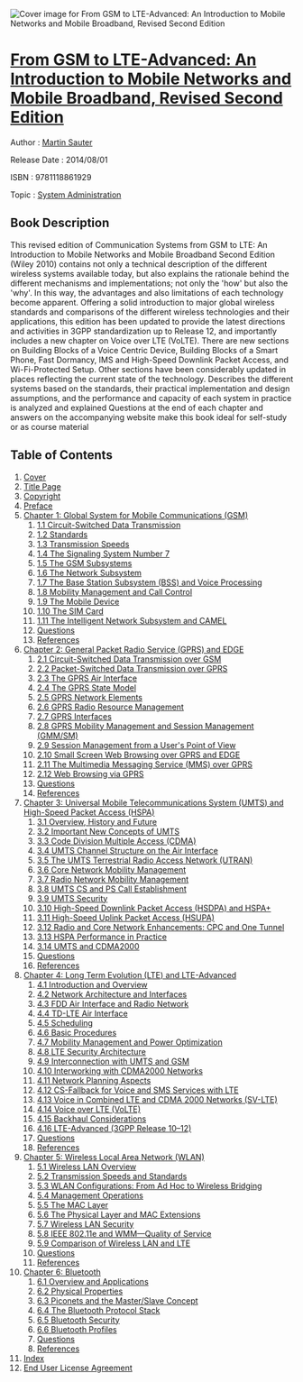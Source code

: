 ![Cover image for From GSM to LTE-Advanced: An Introduction to Mobile Networks and Mobile Broadband, Revised Second Edition](https://imgdetail.ebookreading.net/cover/cover/system_admin/EB9781118861929.jpg)

[From GSM to LTE-Advanced: An Introduction to Mobile Networks and Mobile Broadband, Revised Second Edition](https://ebookreading.net/view/book/From+GSM+to+LTE-Advanced%3A+An+Introduction+to+Mobile+Networks+and+Mobile+Broadband%2C+Revised+Second+Edition-EB9781118861929_1.html "From GSM to LTE-Advanced: An Introduction to Mobile Networks and Mobile Broadband, Revised Second Edition")
====================================================================================================================

Author : [Martin Sauter](https://ebookreading.net/search/author/Martin+Sauter)

Release Date : 2014/08/01

ISBN : 9781118861929

Topic : [System Administration](https://ebookreading.net/search/category/system-administration)

Book Description
-----------------

This revised edition of Communication Systems from GSM to LTE: An Introduction to Mobile Networks and Mobile Broadband Second Edition (Wiley 2010) contains not only a technical description of the different wireless systems available today, but also explains the rationale behind the different mechanisms and implementations; not only the 'how' but also the 'why'. In this way, the advantages and also limitations of each technology become apparent.
Offering a solid introduction to major global wireless standards and comparisons of the different wireless technologies and their applications, this edition has been updated to provide the latest directions and activities in 3GPP standardization up to Release 12, and importantly includes a new chapter on Voice over LTE (VoLTE). There are new sections on Building Blocks of a Voice Centric Device, Building Blocks of a Smart Phone, Fast Dormancy, IMS and High-Speed Downlink Packet Access, and Wi-Fi-Protected Setup.
Other sections have been considerably updated in places reflecting the current state of the technology.
Describes the different systems based on the standards, their practical implementation and design assumptions, and the performance and capacity of each system in practice is analyzed and explained
Questions at the end of each chapter and answers on the accompanying website make this book ideal for self-study or as course material
              
Table of Contents
-----------------

1. [Cover](https://ebookreading.net/view/book/From+GSM+to+LTE-Advanced%3A+An+Introduction+to+Mobile+Networks+and+Mobile+Broadband%2C+Revised+Second+Edition-EB9781118861929_1.html#coverstart)
1. [Title Page](https://ebookreading.net/view/book/From+GSM+to+LTE-Advanced%3A+An+Introduction+to+Mobile+Networks+and+Mobile+Broadband%2C+Revised+Second+Edition-EB9781118861929_3.html#titlepage)
1. [Copyright](https://ebookreading.net/view/book/From+GSM+to+LTE-Advanced%3A+An+Introduction+to+Mobile+Networks+and+Mobile+Broadband%2C+Revised+Second+Edition-EB9781118861929_4.html#f0)
1. [Preface](https://ebookreading.net/view/book/From+GSM+to+LTE-Advanced%3A+An+Introduction+to+Mobile+Networks+and+Mobile+Broadband%2C+Revised+Second+Edition-EB9781118861929_5.html#f1)
1. [Chapter 1: Global System for Mobile Communications (GSM)](https://ebookreading.net/view/book/From+GSM+to+LTE-Advanced%3A+An+Introduction+to+Mobile+Networks+and+Mobile+Broadband%2C+Revised+Second+Edition-EB9781118861929_6.html#c1)
    1. [1.1 Circuit-Switched Data Transmission](https://ebookreading.net/view/book/From+GSM+to+LTE-Advanced%3A+An+Introduction+to+Mobile+Networks+and+Mobile+Broadband%2C+Revised+Second+Edition-EB9781118861929_6.html#c01_level1_1)
    1. [1.2 Standards](https://ebookreading.net/view/book/From+GSM+to+LTE-Advanced%3A+An+Introduction+to+Mobile+Networks+and+Mobile+Broadband%2C+Revised+Second+Edition-EB9781118861929_6.html#c01_level1_2)
    1. [1.3 Transmission Speeds](https://ebookreading.net/view/book/From+GSM+to+LTE-Advanced%3A+An+Introduction+to+Mobile+Networks+and+Mobile+Broadband%2C+Revised+Second+Edition-EB9781118861929_6.html#c01_level1_3)
    1. [1.4 The Signaling System Number 7](https://ebookreading.net/view/book/From+GSM+to+LTE-Advanced%3A+An+Introduction+to+Mobile+Networks+and+Mobile+Broadband%2C+Revised+Second+Edition-EB9781118861929_6.html#c01_level1_4)
    1. [1.5 The GSM Subsystems](https://ebookreading.net/view/book/From+GSM+to+LTE-Advanced%3A+An+Introduction+to+Mobile+Networks+and+Mobile+Broadband%2C+Revised+Second+Edition-EB9781118861929_6.html#c01_level1_5)
    1. [1.6 The Network Subsystem](https://ebookreading.net/view/book/From+GSM+to+LTE-Advanced%3A+An+Introduction+to+Mobile+Networks+and+Mobile+Broadband%2C+Revised+Second+Edition-EB9781118861929_6.html#c01_level1_6)
    1. [1.7 The Base Station Subsystem (BSS) and Voice Processing](https://ebookreading.net/view/book/From+GSM+to+LTE-Advanced%3A+An+Introduction+to+Mobile+Networks+and+Mobile+Broadband%2C+Revised+Second+Edition-EB9781118861929_6.html#c01_level1_7)
    1. [1.8 Mobility Management and Call Control](https://ebookreading.net/view/book/From+GSM+to+LTE-Advanced%3A+An+Introduction+to+Mobile+Networks+and+Mobile+Broadband%2C+Revised+Second+Edition-EB9781118861929_6.html#c01_level1_8)
    1. [1.9 The Mobile Device](https://ebookreading.net/view/book/From+GSM+to+LTE-Advanced%3A+An+Introduction+to+Mobile+Networks+and+Mobile+Broadband%2C+Revised+Second+Edition-EB9781118861929_6.html#c01_level1_9)
    1. [1.10 The SIM Card](https://ebookreading.net/view/book/From+GSM+to+LTE-Advanced%3A+An+Introduction+to+Mobile+Networks+and+Mobile+Broadband%2C+Revised+Second+Edition-EB9781118861929_6.html#c01_level1_10)
    1. [1.11 The Intelligent Network Subsystem and CAMEL](https://ebookreading.net/view/book/From+GSM+to+LTE-Advanced%3A+An+Introduction+to+Mobile+Networks+and+Mobile+Broadband%2C+Revised+Second+Edition-EB9781118861929_6.html#c01_level1_11)
    1. [Questions](https://ebookreading.net/view/book/From+GSM+to+LTE-Advanced%3A+An+Introduction+to+Mobile+Networks+and+Mobile+Broadband%2C+Revised+Second+Edition-EB9781118861929_6.html#c01_level1_12)
    1. [References](https://ebookreading.net/view/book/From+GSM+to+LTE-Advanced%3A+An+Introduction+to+Mobile+Networks+and+Mobile+Broadband%2C+Revised+Second+Edition-EB9781118861929_6.html#c01_level1_13)
1. [Chapter 2: General Packet Radio Service (GPRS) and EDGE](https://ebookreading.net/view/book/From+GSM+to+LTE-Advanced%3A+An+Introduction+to+Mobile+Networks+and+Mobile+Broadband%2C+Revised+Second+Edition-EB9781118861929_7.html#c2)
    1. [2.1 Circuit-Switched Data Transmission over GSM](https://ebookreading.net/view/book/From+GSM+to+LTE-Advanced%3A+An+Introduction+to+Mobile+Networks+and+Mobile+Broadband%2C+Revised+Second+Edition-EB9781118861929_7.html#c02_level1_1)
    1. [2.2 Packet-Switched Data Transmission over GPRS](https://ebookreading.net/view/book/From+GSM+to+LTE-Advanced%3A+An+Introduction+to+Mobile+Networks+and+Mobile+Broadband%2C+Revised+Second+Edition-EB9781118861929_7.html#c02_level1_2)
    1. [2.3 The GPRS Air Interface](https://ebookreading.net/view/book/From+GSM+to+LTE-Advanced%3A+An+Introduction+to+Mobile+Networks+and+Mobile+Broadband%2C+Revised+Second+Edition-EB9781118861929_7.html#c02_level1_3)
    1. [2.4 The GPRS State Model](https://ebookreading.net/view/book/From+GSM+to+LTE-Advanced%3A+An+Introduction+to+Mobile+Networks+and+Mobile+Broadband%2C+Revised+Second+Edition-EB9781118861929_7.html#c02_level1_4)
    1. [2.5 GPRS Network Elements](https://ebookreading.net/view/book/From+GSM+to+LTE-Advanced%3A+An+Introduction+to+Mobile+Networks+and+Mobile+Broadband%2C+Revised+Second+Edition-EB9781118861929_7.html#c02_level1_5)
    1. [2.6 GPRS Radio Resource Management](https://ebookreading.net/view/book/From+GSM+to+LTE-Advanced%3A+An+Introduction+to+Mobile+Networks+and+Mobile+Broadband%2C+Revised+Second+Edition-EB9781118861929_7.html#c02_level1_6)
    1. [2.7 GPRS Interfaces](https://ebookreading.net/view/book/From+GSM+to+LTE-Advanced%3A+An+Introduction+to+Mobile+Networks+and+Mobile+Broadband%2C+Revised+Second+Edition-EB9781118861929_7.html#c02_level1_7)
    1. [2.8 GPRS Mobility Management and Session Management (GMM/SM)](https://ebookreading.net/view/book/From+GSM+to+LTE-Advanced%3A+An+Introduction+to+Mobile+Networks+and+Mobile+Broadband%2C+Revised+Second+Edition-EB9781118861929_7.html#c02_level1_8)
    1. [2.9 Session Management from a User&#39;s Point of View](https://ebookreading.net/view/book/From+GSM+to+LTE-Advanced%3A+An+Introduction+to+Mobile+Networks+and+Mobile+Broadband%2C+Revised+Second+Edition-EB9781118861929_7.html#c02_level1_9)
    1. [2.10 Small Screen Web Browsing over GPRS and EDGE](https://ebookreading.net/view/book/From+GSM+to+LTE-Advanced%3A+An+Introduction+to+Mobile+Networks+and+Mobile+Broadband%2C+Revised+Second+Edition-EB9781118861929_7.html#c02_level1_10)
    1. [2.11 The Multimedia Messaging Service (MMS) over GPRS](https://ebookreading.net/view/book/From+GSM+to+LTE-Advanced%3A+An+Introduction+to+Mobile+Networks+and+Mobile+Broadband%2C+Revised+Second+Edition-EB9781118861929_7.html#c02_level1_11)
    1. [2.12 Web Browsing via GPRS](https://ebookreading.net/view/book/From+GSM+to+LTE-Advanced%3A+An+Introduction+to+Mobile+Networks+and+Mobile+Broadband%2C+Revised+Second+Edition-EB9781118861929_7.html#c02_level1_12)
    1. [Questions](https://ebookreading.net/view/book/From+GSM+to+LTE-Advanced%3A+An+Introduction+to+Mobile+Networks+and+Mobile+Broadband%2C+Revised+Second+Edition-EB9781118861929_7.html#c02_level1_13)
    1. [References](https://ebookreading.net/view/book/From+GSM+to+LTE-Advanced%3A+An+Introduction+to+Mobile+Networks+and+Mobile+Broadband%2C+Revised+Second+Edition-EB9781118861929_7.html#c02_level1_14)
1. [Chapter 3: Universal Mobile Telecommunications System (UMTS) and High-Speed Packet Access (HSPA)](https://ebookreading.net/view/book/From+GSM+to+LTE-Advanced%3A+An+Introduction+to+Mobile+Networks+and+Mobile+Broadband%2C+Revised+Second+Edition-EB9781118861929_8.html#c3)
    1. [3.1 Overview, History and Future](https://ebookreading.net/view/book/From+GSM+to+LTE-Advanced%3A+An+Introduction+to+Mobile+Networks+and+Mobile+Broadband%2C+Revised+Second+Edition-EB9781118861929_8.html#c03_level1_1)
    1. [3.2 Important New Concepts of UMTS](https://ebookreading.net/view/book/From+GSM+to+LTE-Advanced%3A+An+Introduction+to+Mobile+Networks+and+Mobile+Broadband%2C+Revised+Second+Edition-EB9781118861929_8.html#c03_level1_2)
    1. [3.3 Code Division Multiple Access (CDMA)](https://ebookreading.net/view/book/From+GSM+to+LTE-Advanced%3A+An+Introduction+to+Mobile+Networks+and+Mobile+Broadband%2C+Revised+Second+Edition-EB9781118861929_8.html#c03_level1_3)
    1. [3.4 UMTS Channel Structure on the Air Interface](https://ebookreading.net/view/book/From+GSM+to+LTE-Advanced%3A+An+Introduction+to+Mobile+Networks+and+Mobile+Broadband%2C+Revised+Second+Edition-EB9781118861929_8.html#c03_level1_4)
    1. [3.5 The UMTS Terrestrial Radio Access Network (UTRAN)](https://ebookreading.net/view/book/From+GSM+to+LTE-Advanced%3A+An+Introduction+to+Mobile+Networks+and+Mobile+Broadband%2C+Revised+Second+Edition-EB9781118861929_8.html#c03_level1_5)
    1. [3.6 Core Network Mobility Management](https://ebookreading.net/view/book/From+GSM+to+LTE-Advanced%3A+An+Introduction+to+Mobile+Networks+and+Mobile+Broadband%2C+Revised+Second+Edition-EB9781118861929_8.html#c03_level1_6)
    1. [3.7 Radio Network Mobility Management](https://ebookreading.net/view/book/From+GSM+to+LTE-Advanced%3A+An+Introduction+to+Mobile+Networks+and+Mobile+Broadband%2C+Revised+Second+Edition-EB9781118861929_8.html#c03_level1_7)
    1. [3.8 UMTS CS and PS Call Establishment](https://ebookreading.net/view/book/From+GSM+to+LTE-Advanced%3A+An+Introduction+to+Mobile+Networks+and+Mobile+Broadband%2C+Revised+Second+Edition-EB9781118861929_8.html#c03_level1_8)
    1. [3.9 UMTS Security](https://ebookreading.net/view/book/From+GSM+to+LTE-Advanced%3A+An+Introduction+to+Mobile+Networks+and+Mobile+Broadband%2C+Revised+Second+Edition-EB9781118861929_8.html#c03_level1_9)
    1. [3.10 High-Speed Downlink Packet Access (HSDPA) and HSPA+](https://ebookreading.net/view/book/From+GSM+to+LTE-Advanced%3A+An+Introduction+to+Mobile+Networks+and+Mobile+Broadband%2C+Revised+Second+Edition-EB9781118861929_8.html#c03_level1_10)
    1. [3.11 High-Speed Uplink Packet Access (HSUPA)](https://ebookreading.net/view/book/From+GSM+to+LTE-Advanced%3A+An+Introduction+to+Mobile+Networks+and+Mobile+Broadband%2C+Revised+Second+Edition-EB9781118861929_8.html#c03_level1_11)
    1. [3.12 Radio and Core Network Enhancements: CPC and One Tunnel](https://ebookreading.net/view/book/From+GSM+to+LTE-Advanced%3A+An+Introduction+to+Mobile+Networks+and+Mobile+Broadband%2C+Revised+Second+Edition-EB9781118861929_9.html#c03_level1_12)
    1. [3.13 HSPA Performance in Practice](https://ebookreading.net/view/book/From+GSM+to+LTE-Advanced%3A+An+Introduction+to+Mobile+Networks+and+Mobile+Broadband%2C+Revised+Second+Edition-EB9781118861929_9.html#c03_level1_13)
    1. [3.14 UMTS and CDMA2000](https://ebookreading.net/view/book/From+GSM+to+LTE-Advanced%3A+An+Introduction+to+Mobile+Networks+and+Mobile+Broadband%2C+Revised+Second+Edition-EB9781118861929_9.html#c03_level1_14)
    1. [Questions](https://ebookreading.net/view/book/From+GSM+to+LTE-Advanced%3A+An+Introduction+to+Mobile+Networks+and+Mobile+Broadband%2C+Revised+Second+Edition-EB9781118861929_9.html#c03_level1_15)
    1. [References](https://ebookreading.net/view/book/From+GSM+to+LTE-Advanced%3A+An+Introduction+to+Mobile+Networks+and+Mobile+Broadband%2C+Revised+Second+Edition-EB9781118861929_9.html#c03_level1_16)
1. [Chapter 4: Long Term Evolution (LTE) and LTE-Advanced](https://ebookreading.net/view/book/From+GSM+to+LTE-Advanced%3A+An+Introduction+to+Mobile+Networks+and+Mobile+Broadband%2C+Revised+Second+Edition-EB9781118861929_10.html#c4)
    1. [4.1 Introduction and Overview](https://ebookreading.net/view/book/From+GSM+to+LTE-Advanced%3A+An+Introduction+to+Mobile+Networks+and+Mobile+Broadband%2C+Revised+Second+Edition-EB9781118861929_10.html#c04_level1_1)
    1. [4.2 Network Architecture and Interfaces](https://ebookreading.net/view/book/From+GSM+to+LTE-Advanced%3A+An+Introduction+to+Mobile+Networks+and+Mobile+Broadband%2C+Revised+Second+Edition-EB9781118861929_10.html#c04_level1_2)
    1. [4.3 FDD Air Interface and Radio Network](https://ebookreading.net/view/book/From+GSM+to+LTE-Advanced%3A+An+Introduction+to+Mobile+Networks+and+Mobile+Broadband%2C+Revised+Second+Edition-EB9781118861929_10.html#c04_level1_3)
    1. [4.4 TD-LTE Air Interface](https://ebookreading.net/view/book/From+GSM+to+LTE-Advanced%3A+An+Introduction+to+Mobile+Networks+and+Mobile+Broadband%2C+Revised+Second+Edition-EB9781118861929_10.html#c04_level1_4)
    1. [4.5 Scheduling](https://ebookreading.net/view/book/From+GSM+to+LTE-Advanced%3A+An+Introduction+to+Mobile+Networks+and+Mobile+Broadband%2C+Revised+Second+Edition-EB9781118861929_10.html#c04_level1_5)
    1. [4.6 Basic Procedures](https://ebookreading.net/view/book/From+GSM+to+LTE-Advanced%3A+An+Introduction+to+Mobile+Networks+and+Mobile+Broadband%2C+Revised+Second+Edition-EB9781118861929_10.html#c04_level1_6)
    1. [4.7 Mobility Management and Power Optimization](https://ebookreading.net/view/book/From+GSM+to+LTE-Advanced%3A+An+Introduction+to+Mobile+Networks+and+Mobile+Broadband%2C+Revised+Second+Edition-EB9781118861929_10.html#c04_level1_7)
    1. [4.8 LTE Security Architecture](https://ebookreading.net/view/book/From+GSM+to+LTE-Advanced%3A+An+Introduction+to+Mobile+Networks+and+Mobile+Broadband%2C+Revised+Second+Edition-EB9781118861929_10.html#c04_level1_8)
    1. [4.9 Interconnection with UMTS and GSM](https://ebookreading.net/view/book/From+GSM+to+LTE-Advanced%3A+An+Introduction+to+Mobile+Networks+and+Mobile+Broadband%2C+Revised+Second+Edition-EB9781118861929_10.html#c04_level1_9)
    1. [4.10 Interworking with CDMA2000 Networks](https://ebookreading.net/view/book/From+GSM+to+LTE-Advanced%3A+An+Introduction+to+Mobile+Networks+and+Mobile+Broadband%2C+Revised+Second+Edition-EB9781118861929_10.html#c04_level1_10)
    1. [4.11 Network Planning Aspects](https://ebookreading.net/view/book/From+GSM+to+LTE-Advanced%3A+An+Introduction+to+Mobile+Networks+and+Mobile+Broadband%2C+Revised+Second+Edition-EB9781118861929_10.html#c04_level1_11)
    1. [4.12 CS-Fallback for Voice and SMS Services with LTE](https://ebookreading.net/view/book/From+GSM+to+LTE-Advanced%3A+An+Introduction+to+Mobile+Networks+and+Mobile+Broadband%2C+Revised+Second+Edition-EB9781118861929_10.html#c04_level1_12)
    1. [4.13 Voice in Combined LTE and CDMA 2000 Networks (SV-LTE)](https://ebookreading.net/view/book/From+GSM+to+LTE-Advanced%3A+An+Introduction+to+Mobile+Networks+and+Mobile+Broadband%2C+Revised+Second+Edition-EB9781118861929_10.html#c04_level1_13)
    1. [4.14 Voice over LTE (VoLTE)](https://ebookreading.net/view/book/From+GSM+to+LTE-Advanced%3A+An+Introduction+to+Mobile+Networks+and+Mobile+Broadband%2C+Revised+Second+Edition-EB9781118861929_10.html#c04_level1_14)
    1. [4.15 Backhaul Considerations](https://ebookreading.net/view/book/From+GSM+to+LTE-Advanced%3A+An+Introduction+to+Mobile+Networks+and+Mobile+Broadband%2C+Revised+Second+Edition-EB9781118861929_10.html#c04_level1_15)
    1. [4.16 LTE-Advanced (3GPP Release 10–12)](https://ebookreading.net/view/book/From+GSM+to+LTE-Advanced%3A+An+Introduction+to+Mobile+Networks+and+Mobile+Broadband%2C+Revised+Second+Edition-EB9781118861929_11.html#c04_level1_16)
    1. [Questions](https://ebookreading.net/view/book/From+GSM+to+LTE-Advanced%3A+An+Introduction+to+Mobile+Networks+and+Mobile+Broadband%2C+Revised+Second+Edition-EB9781118861929_11.html#c04_level1_17)
    1. [References](https://ebookreading.net/view/book/From+GSM+to+LTE-Advanced%3A+An+Introduction+to+Mobile+Networks+and+Mobile+Broadband%2C+Revised+Second+Edition-EB9781118861929_11.html#c04_level1_18)
1. [Chapter 5: Wireless Local Area Network (WLAN)](https://ebookreading.net/view/book/From+GSM+to+LTE-Advanced%3A+An+Introduction+to+Mobile+Networks+and+Mobile+Broadband%2C+Revised+Second+Edition-EB9781118861929_12.html#c5)
    1. [5.1 Wireless LAN Overview](https://ebookreading.net/view/book/From+GSM+to+LTE-Advanced%3A+An+Introduction+to+Mobile+Networks+and+Mobile+Broadband%2C+Revised+Second+Edition-EB9781118861929_12.html#c05_level1_1)
    1. [5.2 Transmission Speeds and Standards](https://ebookreading.net/view/book/From+GSM+to+LTE-Advanced%3A+An+Introduction+to+Mobile+Networks+and+Mobile+Broadband%2C+Revised+Second+Edition-EB9781118861929_12.html#c05_level1_2)
    1. [5.3 WLAN Configurations: From Ad Hoc to Wireless Bridging](https://ebookreading.net/view/book/From+GSM+to+LTE-Advanced%3A+An+Introduction+to+Mobile+Networks+and+Mobile+Broadband%2C+Revised+Second+Edition-EB9781118861929_12.html#c05_level1_3)
    1. [5.4 Management Operations](https://ebookreading.net/view/book/From+GSM+to+LTE-Advanced%3A+An+Introduction+to+Mobile+Networks+and+Mobile+Broadband%2C+Revised+Second+Edition-EB9781118861929_12.html#c05_level1_4)
    1. [5.5 The MAC Layer](https://ebookreading.net/view/book/From+GSM+to+LTE-Advanced%3A+An+Introduction+to+Mobile+Networks+and+Mobile+Broadband%2C+Revised+Second+Edition-EB9781118861929_12.html#c05_level1_5)
    1. [5.6 The Physical Layer and MAC Extensions](https://ebookreading.net/view/book/From+GSM+to+LTE-Advanced%3A+An+Introduction+to+Mobile+Networks+and+Mobile+Broadband%2C+Revised+Second+Edition-EB9781118861929_12.html#c05_level1_6)
    1. [5.7 Wireless LAN Security](https://ebookreading.net/view/book/From+GSM+to+LTE-Advanced%3A+An+Introduction+to+Mobile+Networks+and+Mobile+Broadband%2C+Revised+Second+Edition-EB9781118861929_12.html#c05_level1_7)
    1. [5.8 IEEE 802.11e and WMM—Quality of Service](https://ebookreading.net/view/book/From+GSM+to+LTE-Advanced%3A+An+Introduction+to+Mobile+Networks+and+Mobile+Broadband%2C+Revised+Second+Edition-EB9781118861929_12.html#c05_level1_8)
    1. [5.9 Comparison of Wireless LAN and LTE](https://ebookreading.net/view/book/From+GSM+to+LTE-Advanced%3A+An+Introduction+to+Mobile+Networks+and+Mobile+Broadband%2C+Revised+Second+Edition-EB9781118861929_12.html#c05_level1_9)
    1. [Questions](https://ebookreading.net/view/book/From+GSM+to+LTE-Advanced%3A+An+Introduction+to+Mobile+Networks+and+Mobile+Broadband%2C+Revised+Second+Edition-EB9781118861929_12.html#c05_level1_10)
    1. [References](https://ebookreading.net/view/book/From+GSM+to+LTE-Advanced%3A+An+Introduction+to+Mobile+Networks+and+Mobile+Broadband%2C+Revised+Second+Edition-EB9781118861929_12.html#c05_level1_11)
1. [Chapter 6: Bluetooth](https://ebookreading.net/view/book/From+GSM+to+LTE-Advanced%3A+An+Introduction+to+Mobile+Networks+and+Mobile+Broadband%2C+Revised+Second+Edition-EB9781118861929_13.html#c6)
    1. [6.1 Overview and Applications](https://ebookreading.net/view/book/From+GSM+to+LTE-Advanced%3A+An+Introduction+to+Mobile+Networks+and+Mobile+Broadband%2C+Revised+Second+Edition-EB9781118861929_13.html#c06_level1_1)
    1. [6.2 Physical Properties](https://ebookreading.net/view/book/From+GSM+to+LTE-Advanced%3A+An+Introduction+to+Mobile+Networks+and+Mobile+Broadband%2C+Revised+Second+Edition-EB9781118861929_13.html#c06_level1_2)
    1. [6.3 Piconets and the Master/Slave Concept](https://ebookreading.net/view/book/From+GSM+to+LTE-Advanced%3A+An+Introduction+to+Mobile+Networks+and+Mobile+Broadband%2C+Revised+Second+Edition-EB9781118861929_13.html#c06_level1_3)
    1. [6.4 The Bluetooth Protocol Stack](https://ebookreading.net/view/book/From+GSM+to+LTE-Advanced%3A+An+Introduction+to+Mobile+Networks+and+Mobile+Broadband%2C+Revised+Second+Edition-EB9781118861929_13.html#c06_level1_4)
    1. [6.5 Bluetooth Security](https://ebookreading.net/view/book/From+GSM+to+LTE-Advanced%3A+An+Introduction+to+Mobile+Networks+and+Mobile+Broadband%2C+Revised+Second+Edition-EB9781118861929_13.html#c06_level1_5)
    1. [6.6 Bluetooth Profiles](https://ebookreading.net/view/book/From+GSM+to+LTE-Advanced%3A+An+Introduction+to+Mobile+Networks+and+Mobile+Broadband%2C+Revised+Second+Edition-EB9781118861929_13.html#c06_level1_6)
    1. [Questions](https://ebookreading.net/view/book/From+GSM+to+LTE-Advanced%3A+An+Introduction+to+Mobile+Networks+and+Mobile+Broadband%2C+Revised+Second+Edition-EB9781118861929_13.html#c06_level1_7)
    1. [References](https://ebookreading.net/view/book/From+GSM+to+LTE-Advanced%3A+An+Introduction+to+Mobile+Networks+and+Mobile+Broadband%2C+Revised+Second+Edition-EB9781118861929_13.html#c06_level1_8)
1. [Index](https://ebookreading.net/view/book/From+GSM+to+LTE-Advanced%3A+An+Introduction+to+Mobile+Networks+and+Mobile+Broadband%2C+Revised+Second+Edition-EB9781118861929_14.html)
1. [End User License Agreement](https://ebookreading.net/view/book/From+GSM+to+LTE-Advanced%3A+An+Introduction+to+Mobile+Networks+and+Mobile+Broadband%2C+Revised+Second+Edition-EB9781118861929_15.html)
